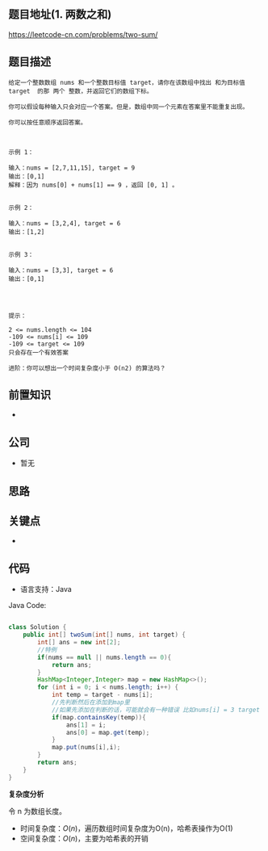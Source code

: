 ## 题目地址(1. 两数之和)

https://leetcode-cn.com/problems/two-sum/

## 题目描述

```
给定一个整数数组 nums 和一个整数目标值 target，请你在该数组中找出 和为目标值 target  的那 两个 整数，并返回它们的数组下标。

你可以假设每种输入只会对应一个答案。但是，数组中同一个元素在答案里不能重复出现。

你可以按任意顺序返回答案。

 

示例 1：

输入：nums = [2,7,11,15], target = 9
输出：[0,1]
解释：因为 nums[0] + nums[1] == 9 ，返回 [0, 1] 。


示例 2：

输入：nums = [3,2,4], target = 6
输出：[1,2]


示例 3：

输入：nums = [3,3], target = 6
输出：[0,1]


 

提示：

2 <= nums.length <= 104
-109 <= nums[i] <= 109
-109 <= target <= 109
只会存在一个有效答案

进阶：你可以想出一个时间复杂度小于 O(n2) 的算法吗？
```

## 前置知识

- 

## 公司

- 暂无

## 思路

## 关键点

-  

## 代码

- 语言支持：Java

Java Code:

```java

class Solution {
    public int[] twoSum(int[] nums, int target) {
        int[] ans = new int[2];
        //特例
        if(nums == null || nums.length == 0){
            return ans;
        }
        HashMap<Integer,Integer> map = new HashMap<>();
        for (int i = 0; i < nums.length; i++) {
            int temp = target - nums[i];
            //先判断然后在添加到map里
            //如果先添加在判断的话，可能就会有一种错误 比如nums[i] = 3 target =6
            if(map.containsKey(temp)){
                ans[1] = i;
                ans[0] = map.get(temp);
            }
            map.put(nums[i],i);
        }
        return ans;
    }
}

```


**复杂度分析**

令 n 为数组长度。

- 时间复杂度：$O(n)$，遍历数组时间复杂度为O(n)，哈希表操作为O(1)
- 空间复杂度：$O(n)$，主要为哈希表的开销